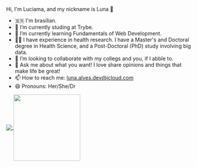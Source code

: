 Hi, I'm Luciama, and my nickname is Luna 🌙

- 🇧🇷 I'm brasilian.
- 🔭 I’m currently studing at Trybe.
- 🌱 I’m currently learning Fundamentals of Web Development.
- 👩‍🎓 I have experience in health research. I have a Master's and Doctoral degree in Health Science, and a Post-Doctoral (PhD) study involving big data.
- 👯 I’m looking to collaborate with my collegs and you, if I abble to.
- 💬 Ask me about what you want! I love share opinions and things that make life be great!
- 📫 How to reach me: luna.alves.dev@icloud.com
- 😄 Pronouns: Her/She/Dr


<div> 
<a href="https://github.com/luna-alves-dev/github-readme-stats">
  <img align="center" src="https://github-readme-stats.vercel.app/api/pin/?username=luna-alves-dev=github-readme-stats" />
</a>
<a href="https://github.com/luna-alves-dev/convoychat">
  <img height="180 cm" align="center" src="https://github-readme-stats.vercel.app/api/pin/?username=luna-alves-dev&layout-compact&langs_count=16&theme=dracula&repo=exercicios-trybe" />
</a>
    </div>
